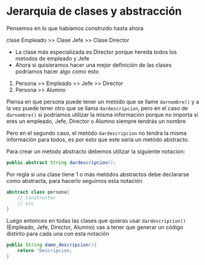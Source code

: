 # Jerarquia de clases y abstracción

Pensemos en lo que habíamos construido hasta ahora

clase Empleado >> Clase Jefe >> Clase Director

- La clase más especializada es Director porque hereda todos los metodos de empleado y Jefe
- Ahora si quisieramos hacer una mejor definición de las clases podríamos hacer algo como esto

1. Persona >> Empleado >> Jefe >> Director
2. Persona >> Alumno

Piensa en que persona puede tener un metódo que se llame `darnombre()` y a la vez puede tener otro que se llama `dardescripcion`, pero en el caso de `darnombre()` si podríamos utilizar la misma información porque no importa si eres un empleado, Jefe, Director o Alumno siempre tendrás un nombre

Pero en el segundo caso, el metódo `dardescripcion` no tendra la misma información para todos, es por esto que este sería un metódo abstracto.

Para crear un metodo abstracto debemos utilizar la siguiente notacion:

```java
public abstract String dardescripcion();
```
Por regla si una clase tiene 1 o más metódos abstractos debe declararse como abstracta, para hacerlo seguimos esta notación

```java
abstract class persona{
    // Constructor
    // etc
}
```

Luego entonces en todas las clases que quieras usar `dardescripcion()` (Empleado, Jefe, Director, Alumno) vas a tener que generar un código distinto para cada una con esta notación

```java
public String dame_descripcion(){
    return "Descripcion;
}
```
